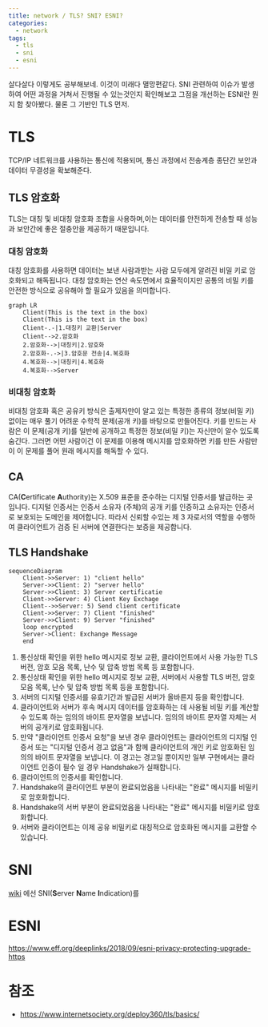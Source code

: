 ```yaml
---
title: network / TLS? SNI? ESNI?
categories: 
  - network
tags: 
  - tls
  - sni
  - esni
---
```

살다살다 이렇게도 공부해보네. 이것이 미래다 멸망편같다. SNI 관련하여 이슈가 발생하여 어떤 과정을 거쳐서 진행될 수 있는것인지 확인해보고 그점을 개선하는 ESNI란 뭔지 함 찾아봤다. 물론 그 기반인 TLS 먼저.

# TLS
TCP/IP 네트워크를 사용하는 통신에 적용되며, 통신 과정에서 전송계층 종단간 보안과 데이터 무결성을 확보해준다.

## TLS 암호화
TLS는 대칭 및 비대칭 암호화 조합을 사용하며,이는 데이터를 안전하게 전송할 때 성능과 보안간에 좋은 절충안을 제공하기 때문입니다.

### 대칭 암호화
대칭 암호화를 사용하면 데이터는 보낸 사람과받는 사람 모두에게 알려진 비밀 키로 암호화되고 해독됩니다. 대칭 암호화는 연산 속도면에서 효율적이지만 공통의 비밀 키를 안전한 방식으로 공유해야 할 필요가 있음을 의미합니다.
```mermaid
graph LR
	Client(This is the text in the box)
	Client(This is the text in the box)
	Client-.-|1.대칭키 교환|Server
	Client-->2.암호화
	2.암호화-->|대칭키|2.암호화
	2.암호화-.->|3.암호문 전송|4.복호화
	4.복호화-->|대칭키|4.복호화
	4.복호화-->Server
```
### 비대칭 암호화
비대칭 암호화 혹은 공유키 방식은 출제자만이 알고 있는 특정한 종류의 정보(비밀 키) 없이는 매우 풀기 어려운 수학적 문제(공개 키)를 바탕으로 만들어진다. 키를 만드는 사람은 이 문제(공개 키)를 일반에 공개하고 특정한 정보(비밀 키)는 자신만이 알수 있도록 숨긴다. 그러면 어떤 사람이건 이 문제를 이용해 메시지를 암호화하면 키를 만든 사람만이 이 문제를 풀어 원래 메시지를 해독할 수 있다.

## CA
CA(**C**ertificate **A**uthority)는 X.509 표준을 준수하는 디지털 인증서를 발급하는 곳 입니다. 디지털 인증서는 인증서 소유자 (주체)의 공개 키를 인증하고 소유자는 인증서로 보호되는 도메인을 제어합니다. 따라서 신뢰할 수있는 제 3 자로서의 역할을 수행하여 클라이언트가 검증 된 서버에 연결한다는 보증을 제공합니다.

## TLS Handshake
```mermaid
sequenceDiagram
    Client->>Server: 1) "client hello"
    Server->>Client: 2) "server hello"
    Server->>Client: 3) Server certificatie
    Client->>Server: 4) Client Key Exchage
    Client-->>Server: 5) Send client certificate
    Client->>Server: 7) Client "finished"
    Server->>Client: 9) Server "finished"
    loop encrypted
    Server->Client: Exchange Message
    end
```
1.  통신상태 확인을 위한 hello 메시지로 정보 교환, 클라이언트에서 사용 가능한 TLS 버전, 암호 모음 목록, 난수 및 압축 방법 목록 등 포함합니다.
2.  통신상태 확인을 위한 hello 메시지로 정보 교환, 서버에서 사용할 TLS 버전, 암호 모음 목록, 난수 및 압축 방법 목록 등을 포함합니다.
3.  서버의 디지털 인증서를 유효기간과 발급된 서버가 올바른지 등을 확인합니다.
4.  클라이언트와 서버가 후속 메시지 데이터를 암호화하는 데 사용될 비밀 키를 계산할 수 있도록 하는 임의의 바이트 문자열을 보냅니다. 임의의 바이트 문자열 자체는 서버의 공개키로 암호화됩니다.
5.  만약 "클라이언트 인증서 요청"을 보낸 경우 클라이언트는 클라이언트의 디지털 인증서 또는 "디지털 인증서 경고 없음"과 함께 클라이언트의 개인 키로 암호화된 임의의 바이트 문자열을 보냅니다. 이 경고는 경고일 뿐이지만 일부 구현에서는 클라이언트 인증이 필수 일 경우 Handshake가 실패합니다.
6.  클라이언트의 인증서를 확인합니다.
7.  Handshake의 클라이언트 부분이 완료되었음을 나타내는 "완료" 메시지를 비밀키로 암호화합니다.
8.  Handshake의 서버 부분이 완료되었음을 나타내는 "완료" 메시지를 비밀키로 암호화합니다.
9.  서버와 클라이언트는 이제 공유 비밀키로 대칭적으로 암호화된 메시지를 교환할 수 있습니다.

 
# SNI
[wiki](https://ko.wikipedia.org/wiki/%EC%84%9C%EB%B2%84_%EB%84%A4%EC%9E%84_%EC%9D%B8%EB%94%94%EC%BC%80%EC%9D%B4%EC%85%98) 에선 SNI(**S**erver **N**ame **I**ndication)를 

# ESNI
https://www.eff.org/deeplinks/2018/09/esni-privacy-protecting-upgrade-https



# 참조
- https://www.internetsociety.org/deploy360/tls/basics/  
<!--stackedit_data:
eyJoaXN0b3J5IjpbMjA0NTg4NTcxMiwtMjA4OTg3MjU1OSwxND
U1MzEwODE5LC03NTAzMzY2ODUsLTE0NzA3MzI4ODIsLTc1Mzcz
Mzg3LC0yMzE1NDcxNzZdfQ==
-->